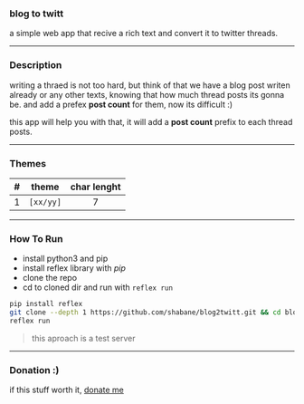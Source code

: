 ### blog to twitt

a simple web app that recive a rich text and convert it to twitter threads.

---

### Description

writing a thraed is not too hard, but think of that we have a blog post writen already
or any other texts, knowing that how much thread posts its gonna be. and add a prefex
**post count** for them, now its difficult :)

this app will help you with that, it will add a **post count** prefix to each thread posts.

---

### Themes

|  #  |       theme       | char lenght |
|:---:|:-----------------:|:-----------:|
|  1  |     `[xx/yy]`     |      7      |

---

### How To Run

- install python3 and pip
- install reflex library with *pip*
- clone the repo
- cd to cloned dir and run with `reflex run`

```bash
pip install reflex
git clone --depth 1 https://github.com/shabane/blog2twitt.git && cd blog2twitt
reflex run
```

> this aproach is a test server

---

### Donation :)

if this stuff worth it, [donate me](https://daramet.com/shabane)